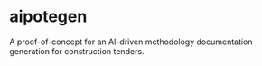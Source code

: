 # aipotegen
A proof-of-concept for an AI-driven methodology documentation generation for construction tenders.
